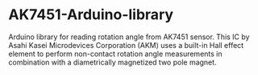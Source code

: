 # AK7451-Arduino-library
Arduino library for reading rotation angle from AK7451 sensor. This IC by Asahi Kasei Microdevices Corporation (AKM) uses a built-in Hall effect element to perform non-contact rotation angle measurements in combination with a diametrically magnetized two pole magnet.
